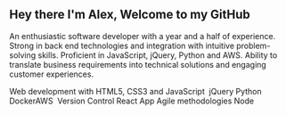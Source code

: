 ## Hey there I'm Alex, Welcome to my GitHub 

An enthusiastic software developer with a year and a half of experience.​ Strong in back end technologies and integration with intuitive problem-solving skills.  Proficient in JavaScript, jQuery, Python and AWS. Ability to translate business requirements into technical solutions and engaging customer experiences. 

Web development with HTML5, CSS3 and JavaScript ​
jQuery
Python​
Docker​
AWS ​
Version Control​
React App​
Agile methodologies​
Node 
